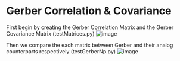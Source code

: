 # Gerber Correlation & Covariance
First begin by creating the Gerber Correlation Matrix and the Gerber Covariance Matrix (testMatrices.py)
![image](https://github.com/diegodalvarez/Gerber/assets/48641554/306fc3b4-e211-454c-9b9e-501b58822535)

Then we compare the each matrix between Gerber and their analog counterparts respectively (testGerberNp.py)
![image](https://github.com/diegodalvarez/Gerber/assets/48641554/e66a3dfc-bbb3-462d-86ec-7de310737422)
